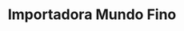 ---
title: "Importadora Mundo Fino"
url: /ciudad-de-panama/importadora-mundo-fino/
shop: general
---